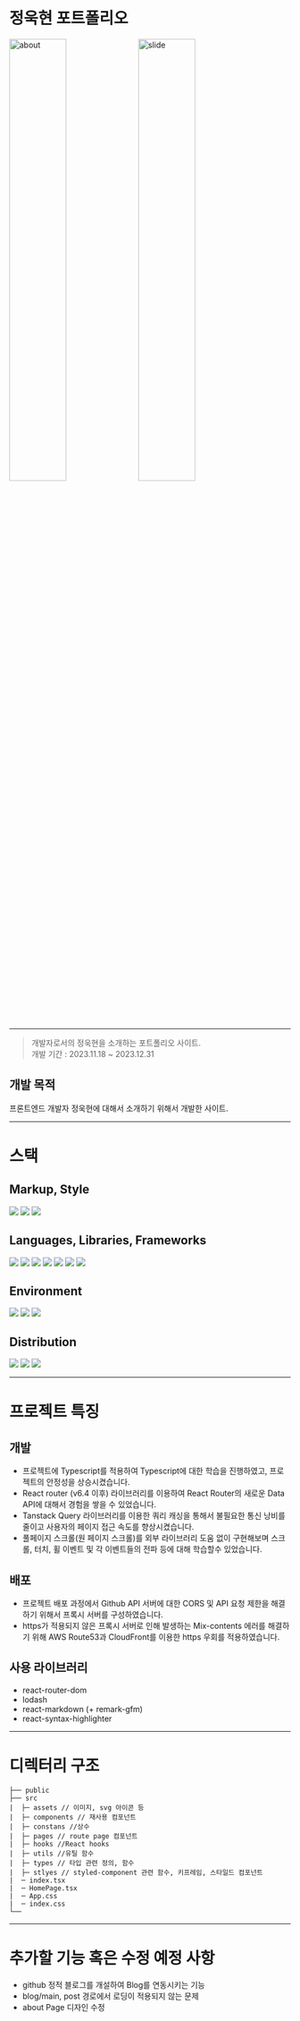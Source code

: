 # 정욱현 포트폴리오


<img src="https://github.com/dnrgus1127/MyPort/assets/65962363/f6381cf7-acf4-4332-bfe0-3a869c688401" width="45%" alt="about"/>
<img src="https://github.com/dnrgus1127/MyPort/assets/65962363/7fdd67c0-dbfd-4ce7-934c-b66d5e371887" width="45%" alt="slide"/>

---


> 개발자로서의 정욱현을 소개하는 포트폴리오 사이트.<br>
> 개발 기간 : 2023.11.18 ~ 2023.12.31

## 개발 목적

프론트엔드 개발자 정욱현에 대해서 소개하기 위해서 개발한 사이트.

---
# 스택
## Markup, Style
<img src="https://img.shields.io/badge/HTML5-E34F26?style=for-the-badge&logo=javascript&logoColor=white">
<img src="https://img.shields.io/badge/CSS3-1572B6?style=for-the-badge&logo=javascript&logoColor=white">
<img src="https://img.shields.io/badge/Markdown-000000?style=for-the-badge&logo=javascript&logoColor=white">


## Languages, Libraries, Frameworks
<img src="https://img.shields.io/badge/javascript-F7DF1E?style=for-the-badge&logo=javascript&logoColor=white">
<img src="https://img.shields.io/badge/typescript-3178C6?style=for-the-badge&logo=javascript&logoColor=white">
<img src="https://img.shields.io/badge/react-61DAFB?style=for-the-badge&logo=javascript&logoColor=white">
<img src="https://img.shields.io/badge/react router-CA4245?style=for-the-badge&logo=javascript&logoColor=white">
<img src="https://img.shields.io/badge/react query-FF4154?style=for-the-badge&logo=javascript&logoColor=white">
<img src="https://img.shields.io/badge/redux-764ABC?style=for-the-badge&logo=javascript&logoColor=white">
<img src="https://img.shields.io/badge/styled component-DB7093?style=for-the-badge&logo=javascript&logoColor=white">

## Environment
<img src="https://img.shields.io/badge/npm-CB3837?style=for-the-badge&logo=npm&logoColor=white">
<img src="https://img.shields.io/badge/visual studio code-007ACC?style=for-the-badge&logo=visualstudiocode&logoColor=white">
<img src="https://img.shields.io/badge/github-181717?style=for-the-badge&logo=github&logoColor=white">

## Distribution
<img src="https://img.shields.io/badge/github pages-222222?style=for-the-badge&logo=github&logoColor=white">
<img src="https://img.shields.io/badge/amazon ec2-FF9900?style=for-the-badge&logo=github&logoColor=white">
<img src="https://img.shields.io/badge/amazon route53-8C4FFF?style=for-the-badge&logo=github&logoColor=white">



---

# 프로젝트 특징

## 개발

- 프로젝트에 Typescript를 적용하여 Typescript에 대한 학습을 진행하였고, 프로젝트의 안정성을 상승시켰습니다.
- React router (v6.4 이후) 라이브러리를 이용하여 React Router의 새로운 Data API에 대해서 경험을 쌓을 수 있었습니다.
- Tanstack Query 라이브러리를 이용한 쿼리 캐싱을 통해서 불필요한 통신 낭비를 줄이고 사용자의 페이지 접근 속도를 향상시켰습니다.
- 풀페이지 스크롤(원 페이지 스크롤)를 외부 라이브러리 도움 없이 구현해보며 스크롤, 터치, 휠 이벤트 및 각 이벤트들의 전파 등에 대해 학습할수 있었습니다.

## 배포

- 프로젝트 배포 과정에서 Github API 서버에 대한 CORS 및 API 요청 제한을 해결하기 위해서 프록시 서버를 구성하였습니다.
- https가 적용되지 않은 프록시 서버로 인해 발생하는 Mix-contents 에러를 해결하기 위해 AWS Route53과 CloudFront를 이용한 https 우회를 적용하였습니다.

## 사용 라이브러리

- react-router-dom
- lodash
- react-markdown (+ remark-gfm)
- react-syntax-highlighter

---

# 디렉터리 구조

```dir
├── public
├── src
|  ├─ assets // 이미지, svg 아이콘 등
|  ├─ components // 재사용 컴포넌트
|  ├─ constans //상수
|  ├─ pages // route page 컴포넌트
|  ├─ hooks //React hooks
|  ├─ utils //유틸 함수
|  ├─ types // 타입 관련 정의, 함수
|  ├─ stlyes // styled-component 관련 함수, 키프레임, 스타일드 컴포넌트
|  ─ index.tsx
|  ─ HomePage.tsx
|  ─ App.css
|  ─ index.css
└── 
```

---

# 추가할 기능 혹은 수정 예정 사항

- github 정적 블로그를 개설하여 Blog를 연동시키는 기능
- blog/main, post 경로에서 로딩이 적용되지 않는 문제
- about Page 디자인 수정

